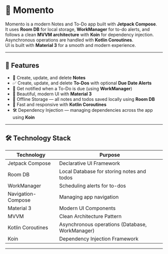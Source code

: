 # 📝 Momento
Momento is a modern Notes and To-Do app built with **Jetpack Compose**.  
It uses **Room DB** for local storage, **WorkManager** for to-do alerts, and follows a clean **MVVM architecture** with **Koin** for dependency injection.  
Asynchronous operations are handled with **Kotlin Coroutines**.  
UI is built with **Material 3** for a smooth and modern experience.

---

## 🚀 Features

- 📝 Create, update, and delete **Notes**
- ✅ Create, update, and delete **To-Dos** with optional **Due Date Alerts**
- 🔔 Get notified when a To-Do is due (using **WorkManager**)
- 🎨 Beautiful, modern UI with **Material 3**
- 📂 Offline Storage — all notes and todos saved locally using **Room DB**
- 🚀 Fast and responsive with **Kotlin Coroutines**
- 🛠️ Dependency Injection — managing dependencies across the app using **Koin**

---

## 🛠️ Technology Stack

| Technology         | Purpose                                          |
|---------------------|--------------------------------------------------|
| Jetpack Compose     | Declarative UI Framework                         |
| Room DB             | Local Database for storing notes and todos      |
| WorkManager         | Scheduling alerts for to-dos                    |
| Navigation-Compose  | Managing app navigation                         |
| Material 3          | Modern UI Components                            |
| MVVM                | Clean Architecture Pattern                      |
| Kotlin Coroutines   | Asynchronous operations (Database, WorkManager) |
| Koin                | Dependency Injection Framework                 |

---
